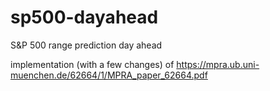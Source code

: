 # sp500-dayahead
S&amp;P 500 range prediction day ahead

implementation (with a few changes) of https://mpra.ub.uni-muenchen.de/62664/1/MPRA_paper_62664.pdf
